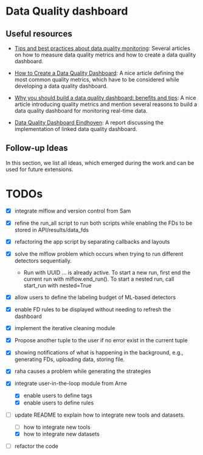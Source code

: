 Data Quality dashboard
=========================================================


## Useful resources

* [Tips and best practices about data quality monitoring](https://dqo.ai/blog/): Several articles on how to measure data quality metrics and how to create a data quality dashboard.

*  [How to Create a Data Quality Dashboard](https://towardsdatascience.com/data-quality-dashboard-9c60f72b245c): A nice article defining the most common quality metrics, which have to be considered while developing a data quality dashboard.

* [Why you should build a data quality dashboard: benefits and tips](https://www.cloverdx.com/blog/why-you-should-build-a-data-quality-dashboard-benefits-and-tips): A nice article introducing quality metrics and mention several reasons to build a data quality dashboard for monitoring real-time data.

* [Data Quality Dashboard Eindhoven](https://pure.tue.nl/ws/portalfiles/portal/140459730/2019_10_24_ST_Le_D.pdf): A report discussing the implementation of linked data quality dashboard.

## Follow-up Ideas
In this section, we list all ideas, which emerged during the work and can be used for future extensions. 


# TODOs

* [x] integrate mlflow and version control from Sam
* [x] refine the run_all script to run both scripts while enabling the FDs to be stored in API/results/data_fds
* [x] refactoring the app script by separating callbacks and layouts
* [x] solve the mlflow problem which occurs when trying to run different detectors sequentially.
    * Run with UUID ... is already active. To start a new run, first end the current run with mlflow.end_run(). To start a nested run, call start_run with nested=True
* [x] allow users to define the labeling budget of ML-based detectors
* [x] enable FD rules to be displayed without needing to refresh the dashboard
* [x] implement the iterative cleaning module


* [x] Propose another tuple to the user if no error exist in the current tuple
* [x] showing notifications of what is happening in the background, e.g., generating FDs, uploading data, storing file.
* [x] raha causes a problem while generating the strategies

* [x] integrate user-in-the-loop module from Arne
    * [x] enable users to define tags
    * [x] enable users to define rules

* [ ] update README to explain how to integrate new tools and datasets.
    * [ ] how to integrate new tools
    * [x] how to integrate new datasets
* [ ] refactor the code